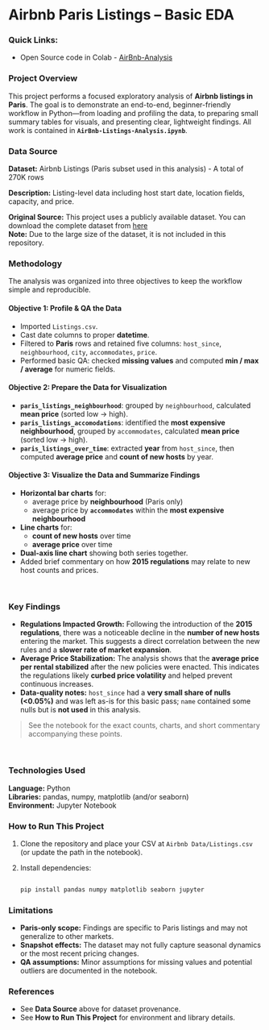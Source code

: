 # Airbnb Paris Listings – Basic EDA

### Quick Links:
- Open Source code in Colab - [AirBnb-Analysis](https://colab.research.google.com/github/SarikaP22/Data-Analysis-Portfolio/blob/main/Python/AirBnb-Listings-Analysis/AirBnb-Listings-Analysis.ipynb)

### Project Overview
This project performs a focused exploratory analysis of **Airbnb listings in Paris**. The goal is to demonstrate an end-to-end, beginner-friendly workflow in Python—from loading and profiling the data, to preparing small summary tables for visuals, and presenting clear, lightweight findings. All work is contained in **`AirBnb-Listings-Analysis.ipynb`**.
<br>

### Data Source

**Dataset:** Airbnb Listings (Paris subset used in this analysis) - A total of 270K rows

**Description:** Listing-level data including host start date, location fields, capacity, and price.

**Original Source:** This project uses a publicly available dataset. You can download the complete dataset from [here](https://app.mavenanalytics.io/guided-projects/4fee7ee7-4c04-46e7-9f3e-99b987980842) <br>
**Note:** Due to the large size of the dataset, it is not included in this repository.
<br>

### Methodology

The analysis was organized into three objectives to keep the workflow simple and reproducible.

#### Objective 1: Profile & QA the Data

- Imported `Listings.csv`.
- Cast date columns to proper **datetime**.
- Filtered to **Paris** rows and retained five columns: `host_since`, `neighbourhood`, `city`, `accommodates`, `price`.
- Performed basic QA: checked **missing values** and computed **min / max / average** for numeric fields.  

#### Objective 2: Prepare the Data for Visualization

- **`paris_listings_neighbourhood`**: grouped by `neighbourhood`, calculated **mean price** (sorted low → high).
- **`paris_listings_accomodations`**: identified the **most expensive neighbourhood**, grouped by `accommodates`, calculated **mean price** (sorted low → high).
- **`paris_listings_over_time`**: extracted **year** from `host_since`, then computed **average price** and **count of new hosts** by year.  

#### Objective 3: Visualize the Data and Summarize Findings

- **Horizontal bar charts** for:
  - average price by **neighbourhood** (Paris only)
  - average price by **`accommodates`** within the **most expensive neighbourhood**
- **Line charts** for:
  - **count of new hosts** over time
  - **average price** over time
- **Dual-axis line chart** showing both series together.
- Added brief commentary on how **2015 regulations** may relate to new host counts and prices.
<br>

### Key Findings

- **Regulations Impacted Growth:** Following the introduction of the **2015 regulations**, there was a noticeable decline in the **number of new hosts** entering the market. This suggests a direct correlation between the new rules and a **slower rate of market expansion**.
- **Average Price Stabilization:** The analysis shows that the **average price per rental stabilized** after the new policies were enacted. This indicates the regulations likely **curbed price volatility** and helped prevent continuous increases.
- **Data-quality notes:** `host_since` had a **very small share of nulls (<0.05%)** and was left as-is for this basic pass; `name` contained some nulls but is **not used** in this analysis.

> See the notebook for the exact counts, charts, and short commentary accompanying these points.
<br>

### Technologies Used

**Language:** Python  
**Libraries:** pandas, numpy, matplotlib (and/or seaborn)  
**Environment:** Jupyter Notebook
<br>

### How to Run This Project

1. Clone the repository and place your CSV at `Airbnb Data/Listings.csv` (or update the path in the notebook).
2. Install dependencies:

   ```bash

   pip install pandas numpy matplotlib seaborn jupyter

### Limitations
- **Paris-only scope:** Findings are specific to Paris listings and may not generalize to other markets.
- **Snapshot effects:** The dataset may not fully capture seasonal dynamics or the most recent pricing changes.
- **QA assumptions:** Minor assumptions for missing values and potential outliers are documented in the notebook.

### References
- See **Data Source** above for dataset provenance.
- See **How to Run This Project** for environment and library details.
